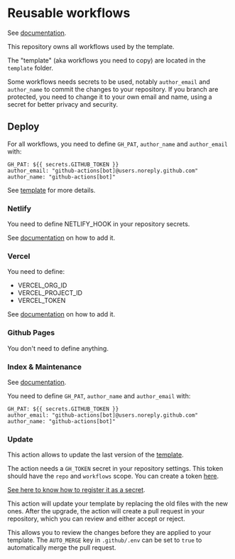 # Reusable workflows 

See [documentation](https://obsidian-publisher.netlify.app/mkdocs%20template/workflow/).

This repository owns all workflows used by the template. 

The "template" (aka workflows you need to copy) are located in the `template` folder.

Some workflows needs secrets to be used, notably `author_email` and `author_name` to commit the changes to your repository. If you branch are protected, you need to change it to your own email and name, using a secret for better privacy and security.

## Deploy

For all workflows, you need to define `GH_PAT`, `author_name` and `author_email` with: 
```
GH_PAT: ${{ secrets.GITHUB_TOKEN }}
author_email: "github-actions[bot]@users.noreply.github.com"
author_name: "github-actions[bot]"
```

See [template](./template) for more details.

### Netlify

You need to define NETLIFY_HOOK in your repository secrets.

See [documentation](https://obsidian-publisher.netlify.app/advanced%20setup/advanced%20workflow/#netlify) on how to add it.

### Vercel

You need to define:
- VERCEL_ORG_ID
- VERCEL_PROJECT_ID
- VERCEL_TOKEN

See [documentation](https://obsidian-publisher.netlify.app/advanced%20setup/advanced%20workflow/#vercel) on how to add it.

### Github Pages

You don't need to define anything.

### Index & Maintenance

See [documentation](https://obsidian-publisher.netlify.app/mkdocs%20template/workflow/).

You need to define `GH_PAT`, `author_name` and `author_email` with: 
```
GH_PAT: ${{ secrets.GITHUB_TOKEN }}
author_email: "github-actions[bot]@users.noreply.github.com"
author_name: "github-actions[bot]"
```

### Update 

This action allows to update the last version of the [template](https://github.com/ObsidianPublisher/sync_template). 

The action needs a `GH_TOKEN` secret in your repository settings. This token should have the `repo` and `workflows` scope. You can create a token [here](https://github.com/settings/tokens/new?description=PUBLISHER%20TEMPLATE&scopes=repo,workflow).

[See here to know how to register it as a secret](https://docs.github.com/en/actions/reference/encrypted-secrets#creating-encrypted-secrets-for-a-repository).

This action will update your template by replacing the old files with the new ones. After the upgrade, the action will create a pull request in your repository, which you can review and either accept or reject.

This allows you to review the changes before they are applied to your template.
The `AUTO_MERGE` key in `.github/.env` can be set to `true` to automatically merge the pull request.


